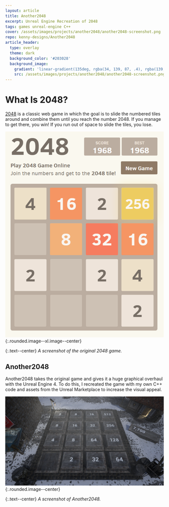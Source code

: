 ```yaml
---
layout: article
title: Another2048
excerpt: Unreal Engine Recreation of 2048
tags: games unreal-engine C++
cover: /assets/images/projects/another2048/another2048-screenshot.png
repo: kenny-designs/Another2048
article_header:
  type: overlay
  theme: dark
  background_color: '#203028'
  background_image:
    gradient: 'linear-gradient(135deg, rgba(34, 139, 87, .4), rgba(139, 34, 139, .4))'
    src: /assets/images/projects/another2048/another2048-screenshot.png
---
```


# What Is 2048?
[2048](https://2048game.com/) is a classic web game in which the goal is to slide the numbered tiles around and combine them until you reach the number 2048. If you manage to get there, you win! If you run out of space to slide the tiles, you lose.

![Original 2048](/assets/images/projects/another2048/actual-2048.png){:.rounded.image--xl.image--center}

{:.text--center}
*A screenshot of the original 2048 game.*

## Another2048 
Another2048 takes the original game and gives it a huge graphical overhaul with the Unreal Engine 4. To do this, I recreated the game with my own C++ code and assets from the Unreal Marketplace to increase the visual appeal.

![Another2048](/assets/images/projects/another2048/another2048-screenshot.png){:.rounded.image--center}

{:.text--center}
*A screenshot of Another2048.*